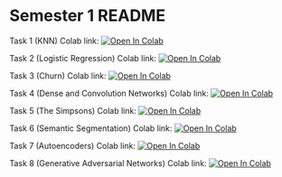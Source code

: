 # Semester 1 README

Task 1 (KNN) Colab link: [![Open In Colab](https://colab.research.google.com/assets/colab-badge.svg)](https://colab.research.google.com/github/Shaorrran/dls-stuff/blob/master/semester1/task1/[homework]knn.ipynb)

Task 2 (Logistic Regression) Colab link: [![Open In Colab](https://colab.research.google.com/assets/colab-badge.svg)](https://colab.research.google.com/github/Shaorrran/dls-stuff/blob/master/semester1/task2/[homework]linear_models_fall_2021.ipynb)

Task 3 (Churn) Colab link: [![Open In Colab](https://colab.research.google.com/assets/colab-badge.svg)](https://colab.research.google.com/github/Shaorrran/dls-stuff/blob/master/semester1/task3/churn.ipynb)

Task 4 (Dense and Convolution Networks) Colab link: [![Open In Colab](https://colab.research.google.com/assets/colab-badge.svg)](https://colab.research.google.com/github/Shaorrran/dls-stuff/blob/master/semester1/task4/%5Bhomework%5Ddense_and_convolutional_nn.ipynb)

Task 5 (The Simpsons) Colab link: [![Open In Colab](https://colab.research.google.com/assets/colab-badge.svg)](https://colab.research.google.com/github/Shaorrran/dls-stuff/blob/master/semester1/task5/simpsons.ipynb)

Task 6 (Semantic Segmentation) Colab link: [![Open In Colab](https://colab.research.google.com/assets/colab-badge.svg)](https://colab.research.google.com/github/Shaorrran/dls-stuff/blob/master/semester1/task6/[hw]semantic_segmentation.ipynb)

Task 7 (Autoencoders) Colab link: [![Open In Colab](https://colab.research.google.com/assets/colab-badge.svg)](https://colab.research.google.com/github/Shaorrran/dls-stuff/blob/master/semester1/task7/[hw]autoencoders.ipynb)

Task 8 (Generative Adversarial Networks) Colab link: [![Open In Colab](https://colab.research.google.com/assets/colab-badge.svg)](https://colab.research.google.com/github/Shaorrran/dls-stuff/blob/master/semester1/task8/[hw]gan.ipynb)